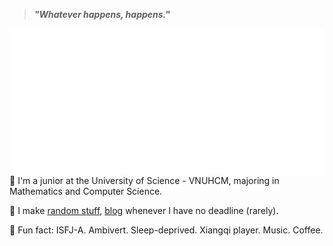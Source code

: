 > ***"Whatever happens, happens."***

<a href="https://github.com/ngntrgduc/github-stats">
  <img align="right" src="https://github.com/ngntrgduc/github-stats/blob/master/generated/overview.svg"/>
</a>

📖 I'm a junior at the University of Science - VNUHCM, majoring in Mathematics and Computer Science.

🧪 I make [random stuff](https://github.com/ngntrgduc/projects), [blog](https://ngntrgduc.github.io/) whenever I have no deadline (rarely).

🐧 Fun fact: ISFJ-A. Ambivert. Sleep-deprived. Xiangqi player. Music. Coffee.

